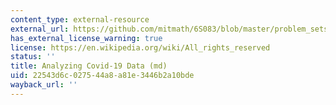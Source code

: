 ```yaml
---
content_type: external-resource
external_url: https://github.com/mitmath/6S083/blob/master/problem_sets/PS1.md
has_external_license_warning: true
license: https://en.wikipedia.org/wiki/All_rights_reserved
status: ''
title: Analyzing Covid-19 Data (md)
uid: 22543d6c-0275-44a8-a81e-3446b2a10bde
wayback_url: ''
---
```

